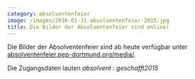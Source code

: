 ```yaml
---
category: absolventenfeier
image: /images/2016-01-31-absolventenfeier-2015.jpg
title: Die Bilder der Absolventenfeier sind online!
---
```

Die Bilder der Absolventenfeier sind ab heute verfügbar unter
[absolventenfeier.pep-dortmund.org/media/](https://absolventenfeier.pep-dortmund.org/media/).

Die Zugangsdaten lauten *absolvent : geschafft2015*
